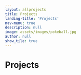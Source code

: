 ```yaml
---
layout: allprojects
title: Projects
landing-title: 'Projects'
nav-menu: true
description: null
image: assets/images/pokeball.jpg
author: null
show_tile: true
---
```


<h1>Projects</h1>
